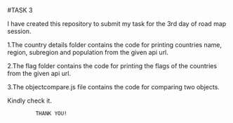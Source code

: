 #TASK 3

I have created this repository to submit my task for the 3rd day of road map session.

1.The country details folder contains the code for printing countries name, region, subregion and population from the given api url.

2.The flag folder contains the code for printing the flags of the countries from the given api url.

3.The objectcompare.js file contains the code for comparing two objects.

Kindly check it.

             THANK YOU!

